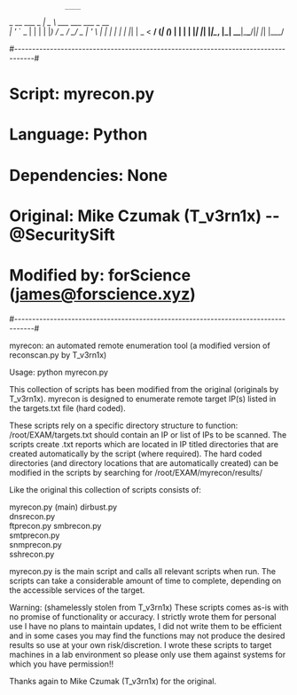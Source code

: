                   ____                      
  _ __ ___  _   _|  _ \ ___  ___ ___  _ __  
 | '_ ` _ \| | | | |_) / _ \/ __/ _ \| '_ \ 
 | | | | | | |_| |  _ <  __/ (_| (_) | | | |
 |_| |_| |_|\__, |_| \_\___|\___\___/|_| |_|
            |___/                       

 #-----------------------------------------------------------------------------------#
 # Script: myrecon.py                                                                #
 # Language: Python                                                                  #
 # Dependencies: None                                                                #
 # Original: Mike Czumak (T_v3rn1x) -- @SecuritySift                                 #
 # Modified by: forScience (james@forscience.xyz)                                    #
 #-----------------------------------------------------------------------------------#

myrecon: an automated remote enumeration tool (a modified version of reconscan.py by T_v3rn1x)

Usage: python myrecon.py

This collection of scripts has been modified from the original (originals by T_v3rn1x).
myrecon is designed to enumerate remote target IP(s) listed in the targets.txt file (hard coded).

These scripts rely on a specific directory structure to function: /root/EXAM/targets.txt should contain an IP or list of IPs to be scanned.
The scripts create .txt reports which are located in IP titled directories that are created automatically by the script (where required).
The hard coded directories (and directory locations that are automatically created) can be modified in the scripts by searching for /root/EXAM/myrecon/results/

Like the original this collection of scripts consists of:

myrecon.py (main)
dirbust.py  
dnsrecon.py  
ftprecon.py 
smbrecon.py  
smtprecon.py  
snmprecon.py  
sshrecon.py

myrecon.py is the main script and calls all relevant scripts when run. The scripts can take a considerable amount of time to complete, depending on the accessible services of the target.

Warning: (shamelessly stolen from T_v3rn1x)
These scripts comes as-is with no promise of functionality or accuracy.  I strictly wrote them for personal use
I have no plans to maintain updates, I did not write them to be efficient and in some cases you may find the 
functions may not produce the desired results so use at your own risk/discretion. I wrote these scripts to 
target machines in a lab environment so please only use them against systems for which you have permission!!

Thanks again to Mike Czumak (T_v3rn1x) for the original. 
